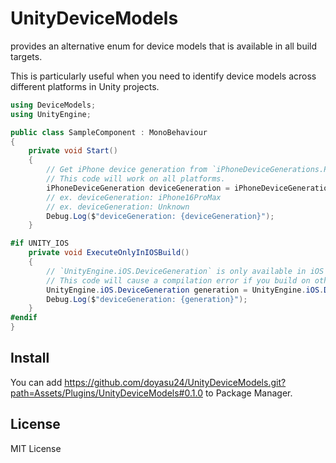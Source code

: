 # UnityDeviceModels

provides an alternative enum for device models that is available in all build targets.

This is particularly useful when you need to identify device models across different platforms in Unity projects.

```csharp
using DeviceModels;
using UnityEngine;

public class SampleComponent : MonoBehaviour
{
    private void Start()
    {
        // Get iPhone device generation from `iPhoneDeviceGenerations.Parse`.
        // This code will work on all platforms.
        iPhoneDeviceGeneration deviceGeneration = iPhoneDeviceGenerations.Parse(SystemInfo.deviceModel);
        // ex. deviceGeneration: iPhone16ProMax
        // ex. deviceGeneration: Unknown
        Debug.Log($"deviceGeneration: {deviceGeneration}");
    }

#if UNITY_IOS
    private void ExecuteOnlyInIOSBuild()
    {
        // `UnityEngine.iOS.DeviceGeneration` is only available in iOS build.
        // This code will cause a compilation error if you build on other platforms.
        UnityEngine.iOS.DeviceGeneration generation = UnityEngine.iOS.Device.generation;
        Debug.Log($"deviceGeneration: {generation}");
    }
#endif
}
```

## Install
You can add https://github.com/doyasu24/UnityDeviceModels.git?path=Assets/Plugins/UnityDeviceModels#0.1.0 to Package Manager.

## License
MIT License
